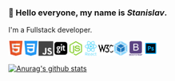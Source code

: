 ### 👋 Hello everyone, my name is _Stanislav_.

I'm a Fullstack developer.

<img src="./img/html.svg" width="30" hight="30" ><img src="./img/css.svg" width="30" hight="30" ><img src="./img/js.svg" width="30" hight="30" ><img src="./img/git.svg" width="30" hight="30" ><img src="./img/node-js.svg" width="30" hight="30" ><img src="./img/react.svg" width="30" hight="30" ><img src="./img/w3c.svg" width="30" hight="30" ><img src="./img/webpack.svg" width="30" hight="30" ><img src="./img/bootstrap.svg" width="30" hight="30" ><img src="./img/adobe-photoshop.svg" width="30" hight="30" >

[![Anurag's github stats](https://github-readme-stats.vercel.app/api?username=StanislavYurchenko)](https://github.com/StanislavYurchenko/stanislavyurchenko/blob/master/README.md)

<!--
**StanislavYurchenko/stanislavyurchenko** is a ✨ _special_ ✨ repository because its `README.md` (this file) appears on your GitHub profile.

Here are some ideas to get you started:

- 🔭 I’m currently working on ...
- 🌱 I’m currently learning ...
- 👯 I’m looking to collaborate on ...
- 🤔 I’m looking for help with ...
- 💬 Ask me about ...
- 📫 How to reach me: ...
- 😄 Pronouns: ...
- ⚡ Fun fact: ...
-->
